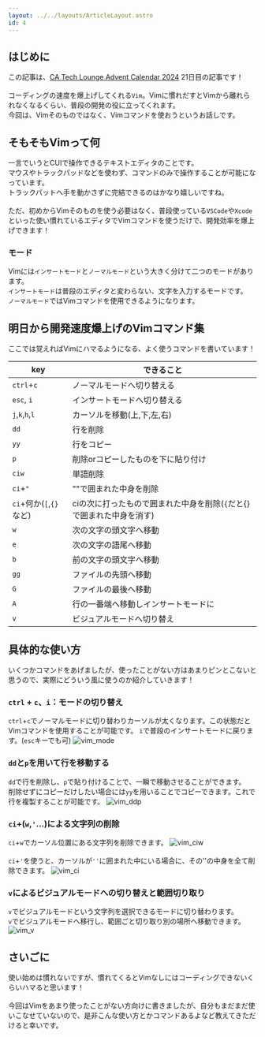 ```yaml
---
layout: ../../layouts/ArticleLayout.astro
id: 4
---
```


## はじめに

この記事は、[CA Tech Lounge Advent Calendar 2024](https://qiita.com/advent-calendar/2024/catechlounge) 21日目の記事です！
<br />
<br />
コーディングの速度を爆上げしてくれる`Vim`。Vimに慣れだすとVimから離れられなくなるくらい、普段の開発の役に立ってくれます。
<br />
今回は、Vimそのものではなく、Vimコマンドを使おうというお話しです。

## そもそもVimって何
一言でいうとCUIで操作できるテキストエディタのことです。
<br />
マウスやトラックパッドなどを使わず、コマンドのみで操作することが可能になっています。
<br />
トラックパットへ手を動かさずに完結できるのはかなり嬉しいですね。
<br />
<br />
ただ、初めからVimそのものを使う必要はなく、普段使っている`VSCode`や`Xcode`といった使い慣れているエディタでVimコマンドを使うだけで、開発効率を爆上げできます！

### モード
Vimには`インサートモード`と`ノーマルモード`という大きく分けて二つのモードがあります。
<br />
`インサートモード`は普段のエディタと変わらない、文字を入力するモードです。
<br />
`ノーマルモード`ではVimコマンドを使用できるようになります。

## 明日から開発速度爆上げのVimコマンド集
ここでは覚えればVimにハマるようになる、よく使うコマンドを書いています！

|key         |できること                        |
|------------|--------------------------------|
|`ctrl`+`c`      |ノーマルモードへ切り替える          |
|`esc`, `i`      |インサートモードへ切り替える         |
|`j`,`k`,`h`,`l`     |カーソルを移動(上,下,左,右)            |
|`dd`          |行を削除                         |
|`yy`          |行をコピー                       |
|`p`           |削除orコピーしたものを下に貼り付け   |
|`ciw`         |単語削除                         |
|`ci`+`"`        |""で囲まれた中身を削除             |
|`ci`+何か(`[`,`{}`など)     |ciの次に打ったもので囲まれた中身を削除(`{`だと{}で囲まれた中身を消す)    |
|`w`     |次の文字の頭文字へ移動    |
|`e`     |次の文字の語尾へ移動    |
|`b`     |前の文字の頭文字へ移動    |
|`gg`     |ファイルの先頭へ移動    |
|`G`     |ファイルの最後へ移動    |
|`A`     |行の一番端へ移動しインサートモードに    |
|`v`     |ビジュアルモードへ切り替え    |

## 具体的な使い方
いくつかコマンドをあげましたが、使ったことがない方はあまりピンとこないと思うので、実際にどういう風に使うのか紹介していきます！

### `ctrl` + `c`、`i`：モードの切り替え
`ctrl`+`c`でノーマルモードに切り替わりカーソルが太くなります。この状態だとVimコマンドを使用することが可能です。
`i`で普段のインサートモードに戻ります。(`esc`キーでも可)
![vim_mode](/movie/vim_mode.gif)

### `dd`と`p`を用いて行を移動する
`dd`で行を削除し、`p`で貼り付けることで、一瞬で移動させることができます。
<br />
削除せずにコピーだけしたい場合には`yy`を用いることでコピーできます。これで行を複製することが可能です。
![vim_ddp](/movie/vim_ddp.gif)

### `ci`+(`w`,`'`...)による文字列の削除
`ci`+`w`でカーソル位置にある文字列を削除できます。
![vim_ciw](/movie/vim_ciw.gif)
<br />
<br />
`ci`+`'`を使うと、カーソルが`''`に囲まれた中にいる場合に、その''の中身を全て削除できます。
![vim_ci](/movie/vim_ci.gif)

### `v`によるビジュアルモードへの切り替えと範囲切り取り
`v`でビジュアルモードという文字列を選択できるモードに切り替わります。
<br />
`v`でビジュアルモードへ移行し、範囲ごと切り取り別の場所へ移動できます。
![vim_v](/movie/vim_v.gif)

## さいごに
使い始めは慣れないですが、慣れてくるとVimなしにはコーディングできないくらいハマると思います！
<br />
<br />
今回はVimをあまり使ったことがない方向けに書きましたが、自分もまだまだ使いこなせていないので、是非こんな使い方とかコマンドあるよなど教えてきただけると幸いです。
